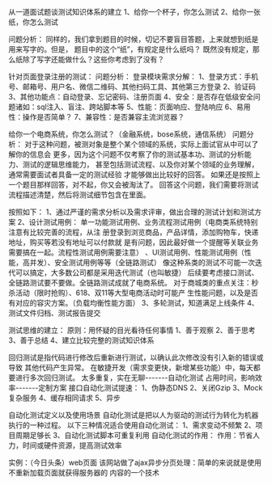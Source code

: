 从一道面试题谈测试知识体系的建立
1、给你一个杯子，你怎么测试
2、给你一张纸，你怎么测试

问题分析：
同样的，我们拿到题目的时候，切记不要盲目答题，上来就想到纸是用来写字的。但是，
题目中的这个“纸”，有规定是什么纸吗？
既然没有规定，那么纸除了写字还能做什么？这些你考虑到了没有？


针对页面登录注册的测试：
问题分析：
登录模块需求分解：
1、登录方式：手机号、邮箱号、用户名、微信二维码、其他扫码工具、其他第三方登录
2、验证码
3、其他功能点：自动登录、忘记密码、注册页面
4、安全：是否存在低级安全问题诸如：sql注入、盲注、跨站脚本等
5、性能：页面响应、登陆响应
6、易用性：操作是否简单？
7、兼容性：是否兼容主流浏览器？

给你一个电商系统，你怎么测试？（金融系统，bose系统，通信系统）
问题分析：
对于这种问题，被测对象是整个某个领域的系统，实际上面试官从中可以了解你的信息会
更多，因为这个问题不仅考察了你的测试基本功、测试的分析能力、测试的逻辑思维能力，
甚至包括测试流程、以及你对某个领域的业务理解，通常需要面试者具备一定的测试经验
才能够做出比较好的回答。
如果还是按照上一个题目那样回答，对不起，你又会被淘汰了。
回答这个问题，我们需要将测试流程描述清楚，然后将测试细节包含在里面。

按照如下：
1、通过严谨的需求分析以及需求评审，做出合理的测试计划和测试方案
2、设计测试用例：
单一功能测试用例、业务流程测试用例（电商类系统特别注意有比较完善的流程，从注
册登录到浏览商品，产品详情，添加购物车，快递地址，购买等若没有地址可以付款就
是有问题，因此最好做一个提醒等关联业务需要搞在一起。流程性测试用例需要注意）
、UI测试用例、性能测试用例（性能，高并发）、安全测试用例等等（全链路测试）
像这种系类的测试不可能一次迭代可以搞定，大多数公司都是采用迭代测试（也叫敏捷）
后续要考虑接口测试、全链路测试要不要做。全链路测试成就了电商系统。
对于商城类的重点关注：秒杀活动（限时抢购）、618、双11等大型电商活动时可能产
生性能问题，以及是否有对应的容灾方案。（负载均衡性能方面）
3、多轮测试，知道满足上线条件
4、测试文件归档、测试报告提交

测试思维的建立：
原则：用怀疑的目光看待任何事情
1、善于观察
2、善于思考
3、善于总结
4、建立比较完整的测试知识体系


回归测试是指代码进行修改后重新进行测试，以确认此次修改没有引入新的错误或导致
其他代码产生异常。
在敏捷开发（需求变更快，新增某些功能）中，每天都要进行多次回归测试。
太多重复，实在无聊-------自动化测试
占用时间，影响效率-------定制方案
接口自动化测试提速：
1、伪静态DNS 2、关闭Gzip 3、Mock复杂服务 4、缓存相同请求 5、异步

自动化测试定义以及使用场景
自动化测试是把以人为驱动的测试行为转化为机器执行的一种过程。
以下三种情况适合使用自动化测试：
1、需求变动不频繁 2、项目周期足够长 3、自动化测试脚本可重复利用
自动化测试的作用：
作用：节省人力，时间或硬件资源，提高测试效率

实例：（今日头条）web页面
该网站做了ajax异步分页处理：简单的来说就是使用不重新加载页面就获得服务器的
内容的一个技术

